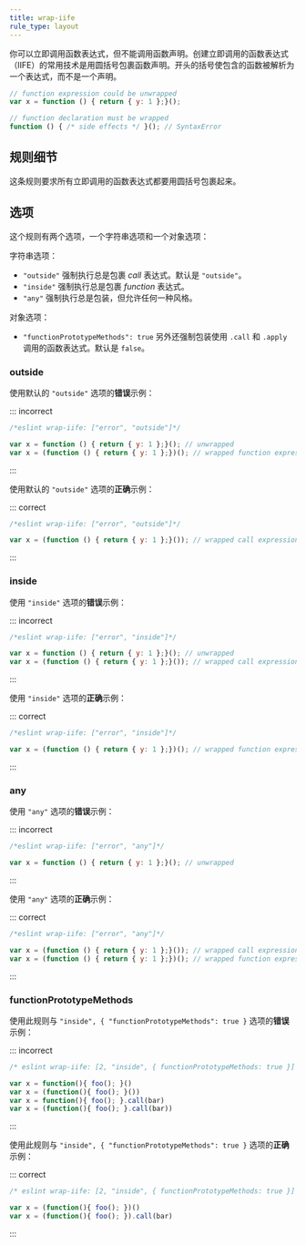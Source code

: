 ```yaml
---
title: wrap-iife
rule_type: layout
---
```


你可以立即调用函数表达式，但不能调用函数声明。创建立即调用的函数表达式（IIFE）的常用技术是用圆括号包裹函数声明。开头的括号使包含的函数被解析为一个表达式，而不是一个声明。

```js
// function expression could be unwrapped
var x = function () { return { y: 1 };}();

// function declaration must be wrapped
function () { /* side effects */ }(); // SyntaxError
```

## 规则细节

这条规则要求所有立即调用的函数表达式都要用圆括号包裹起来。

## 选项

这个规则有两个选项，一个字符串选项和一个对象选项：

字符串选项：

* `"outside"` 强制执行总是包裹 *call* 表达式。默认是 `"outside"`。
* `"inside"` 强制执行总是包裹 *function* 表达式。
* `"any"` 强制执行总是包装，但允许任何一种风格。

对象选项：

* `"functionPrototypeMethods": true` 另外还强制包装使用 `.call` 和 `.apply` 调用的函数表达式。默认是 `false`。

### outside

使用默认的 `"outside"` 选项的**错误**示例：

::: incorrect

```js
/*eslint wrap-iife: ["error", "outside"]*/

var x = function () { return { y: 1 };}(); // unwrapped
var x = (function () { return { y: 1 };})(); // wrapped function expression
```

:::

使用默认的 `"outside"` 选项的**正确**示例：

::: correct

```js
/*eslint wrap-iife: ["error", "outside"]*/

var x = (function () { return { y: 1 };}()); // wrapped call expression
```

:::

### inside

使用 `"inside"` 选项的**错误**示例：

::: incorrect

```js
/*eslint wrap-iife: ["error", "inside"]*/

var x = function () { return { y: 1 };}(); // unwrapped
var x = (function () { return { y: 1 };}()); // wrapped call expression
```

:::

使用 `"inside"` 选项的**正确**示例：

::: correct

```js
/*eslint wrap-iife: ["error", "inside"]*/

var x = (function () { return { y: 1 };})(); // wrapped function expression
```

:::

### any

使用 `"any"` 选项的**错误**示例：

::: incorrect

```js
/*eslint wrap-iife: ["error", "any"]*/

var x = function () { return { y: 1 };}(); // unwrapped
```

:::

使用 `"any"` 选项的**正确**示例：

::: correct

```js
/*eslint wrap-iife: ["error", "any"]*/

var x = (function () { return { y: 1 };}()); // wrapped call expression
var x = (function () { return { y: 1 };})(); // wrapped function expression
```

:::

### functionPrototypeMethods

使用此规则与 `"inside", { "functionPrototypeMethods": true }` 选项的**错误**示例：

::: incorrect

```js
/* eslint wrap-iife: [2, "inside", { functionPrototypeMethods: true }] */

var x = function(){ foo(); }()
var x = (function(){ foo(); }())
var x = function(){ foo(); }.call(bar)
var x = (function(){ foo(); }.call(bar))
```

:::

使用此规则与 `"inside", { "functionPrototypeMethods": true }` 选项的**正确**示例：

::: correct

```js
/* eslint wrap-iife: [2, "inside", { functionPrototypeMethods: true }] */

var x = (function(){ foo(); })()
var x = (function(){ foo(); }).call(bar)
```

:::
